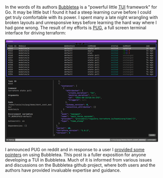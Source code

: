 In the words of its authors [Bubbletea](https://github.com/charmbracelet/bubbletea) is a "powerful little [TUI](https://en.wikipedia.org/wiki/Text-based_user_interface) framework" for Go. It may be little but I found it had a steep learning curve before I could get truly comfortable with its power. I spent many a late night wrangling with broken layouts and unresponsive keys before learning the hard way where I had gone wrong. The result of my efforts is [PUG](https://github.com/leg100/pug), a full screen terminal interface for driving terraform:

![pug tasks screenshot](./tasks.png)

I announced PUG on reddit and in response to a user I [provided some pointers](https://www.reddit.com/r/golang/comments/1duart8/comment/lbhwwoj/) on using Bubbletea. This post is a fuller exposition for anyone developing a TUI in Bubbletea. Much of it is informed from various issues and discussions on the Bubbletea github project, where both users and the authors have provided invaluable expertise and guidance.



